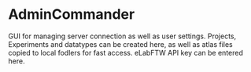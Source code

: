 # AdminCommander
GUI for managing server connection as well as user settings. Projects, Experiments and datatypes can be created here, 
as well as atlas files copied to local fodlers for fast access. eLabFTW API key can be entered here.

